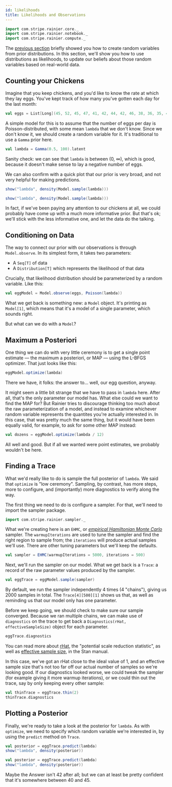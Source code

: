 ```yaml
---
id: likelihoods
title: Likelihoods and Observations 
---
```


```scala mdoc:invisible
import com.stripe.rainier.core._
import com.stripe.rainier.notebook._
import com.stripe.rainier.compute._
```

The [previous section](priors.md) briefly showed you how to create random variables from prior distributions. In this section, we'll show you how to use distributions as likelihoods, to update our beliefs about those random variables based on real-world data.

## Counting your Chickens

Imagine that you keep chickens, and you'd like to know the rate at which they lay eggs. You've kept track of how many you've gotten each day for the last month:

```scala mdoc:silent
val eggs = List[Long](45, 52, 45, 47, 41, 42, 44, 42, 46, 38, 36, 35, 41, 48, 42, 29, 45, 43, 45, 40, 42, 53, 31, 48, 40, 45, 39, 29, 45, 42)

```

A simple model for this is to assume that the number of eggs per day is Poisson-distributed, with some mean `lambda` that we don't know. Since we don't know it, we should create a random variable for it. It's traditional to use a `Gamma` prior here.

```scala mdoc:to-string
val lambda = Gamma(0.5, 100).latent
```

Sanity check: we can see that `lambda` is between (0, ∞), which is good, because it doesn't make sense to lay a negative number of eggs.

We can also confirm with a quick plot that our prior is very broad, and not very helpful for making predictions.

```scala
show("lambda", density(Model.sample(lambda)))
```

```scala mdoc:image:assets/lambda.png
show("lambda", density(Model.sample(lambda)))
```

In fact, if we've been paying any attention to our chickens at all, we could probably have come up with a much more informative prior. But that's ok; we'll stick with the less informative one, and let the data do the talking.

## Conditioning on Data

The way to connect our prior with our observations is through `Model.observe`. In its simplest form, it takes two parameters:

* A `Seq[T]` of data
* A `Distribution[T]` which represents the likelihood of that data

Crucially, that likelihood distribution should be parameterized by a random variable. Like this:

```scala mdoc:to-string
val eggModel = Model.observe(eggs, Poisson(lambda))
```

What we get back is something new: a `Model` object. It's printing as `Model[1]`, which means that it's a model of a single parameter, which sounds right.

But what can we do with a `Model`?

## Maximum a Posteriori 

One thing we can do with very little ceremony is to get a single point estimate — the maximum a posteriori, or MAP — using the L-BFGS optimizer. That just looks like this:

```scala mdoc
eggModel.optimize(lambda)
```

There we have, it folks: the answer to... well, our egg question, anyway.

It might seem a little bit strange that we have to pass in `lambda` here. After all, that's the only parameter our model has. What else could we want to find the MAP for? But Rainier tries to discourage thinking too much about the raw parameterization of a model, and instead to examine whichever random variable represents the quantites you're actually interested in. In this case, that was pretty much the same thing, but it would have been equally valid, for example, to ask for some other MAP instead:

```scala mdoc
val dozens = eggModel.optimize(lambda / 12)
```

All well and good. But if all we wanted were point estimates, we probably wouldn't be here.

## Finding a Trace

What we'd really like to do is sample the full posterior of `lambda`. We said that `optimize` is "low ceremony". Sampling, by contrast, has more steps, more to configure, and (importantly) more diagnostics to verify along the way.

The first thing we need to do is configure a sampler. For that, we'll need to import the sampler package.

```scala mdoc:silent
import com.stripe.rainier.sampler._
```

What we're creating here is an `EHMC`, or [_empirical Hamiltonian Monte Carlo_](https://arxiv.org/pdf/1810.04449.pdf) sampler. The `warmupIterations` are used to tune the sampler and find the right region to sample from; the `iterations` will produce actual samples we'll use. There are other tuning parameters but we'll keep the defaults.

```scala mdoc:to-string
val sampler = EHMC(warmupIterations = 5000, iterations = 500)
```

Next, we'll run the sampler on our model. What we get back is a `Trace`: a record of the raw parameter values produced by the sampler.

```scala mdoc:to-string
val eggTrace = eggModel.sample(sampler)
```

By default, we run the sampler independently 4 times (4 "chains"), giving us 2000 samples in total. The `Trace[4][500][1]` shows us that, as well as reminding us that our model only has one parameter.

Before we keep going, we should check to make sure our sample converged. Because we ran multiple chains, we can make use of `diagnostics` on the trace to get back a `Diagnostics(rHat, effectiveSampleSize)` object for each parameter.

```scala mdoc
eggTrace.diagnostics
```

You can read more about [rHat](https://mc-stan.org/docs/2_21/reference-manual/notation-for-samples-chains-and-draws.html), the "potential scale reduction statistic", as well as [effective sample size](https://mc-stan.org/docs/2_21/reference-manual/effective-sample-size-section.html), in the Stan manual.

In this case, we've got an rHat close to the ideal value of 1, and an effective sample size that's not too far off our actual number of samples so we're looking good. If our diagnostics looked worse, we could tweak the sampler (for example giving it more warmup iterations), or we could thin out the trace, say by only keeping every other sample:

```scala mdoc:to-string
val thinTrace = eggTrace.thin(2)
thinTrace.diagnostics
```

## Plotting a Posterior

Finally, we're ready to take a look at the posterior for `lambda`. As with `optimize`, we need to specify which random variable we're interested in, by using the `predict` method on `Trace`.

```scala
val posterior = eggTrace.predict(lambda)
show("lambda", density(posterior))
```

```scala mdoc:image:assets/lambda2.png
val posterior = eggTrace.predict(lambda)
show("lambda", density(posterior))
```

Maybe the Answer isn't 42 after all; but we can at least be pretty confident that it's somewhere between 40 and 45.